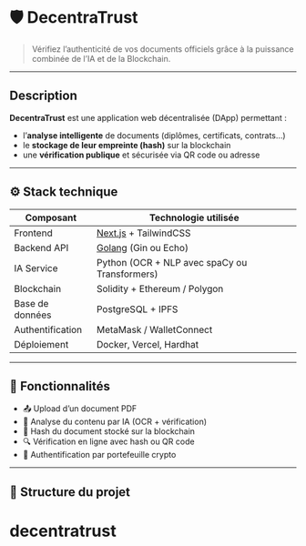 # 🛡️ DecentraTrust

> Vérifiez l’authenticité de vos documents officiels grâce à la puissance combinée de l’IA et de la Blockchain.

---

## Description

**DecentraTrust** est une application web décentralisée (DApp) permettant :

- l’**analyse intelligente** de documents (diplômes, certificats, contrats…)
- le **stockage de leur empreinte (hash)** sur la blockchain
- une **vérification publique** et sécurisée via QR code ou adresse

---

## ⚙️ Stack technique

| Composant        | Technologie utilisée                          |
| ---------------- | --------------------------------------------- |
| Frontend         | [Next.js](https://nextjs.org/) + TailwindCSS  |
| Backend API      | [Golang](https://golang.org/) (Gin ou Echo)   |
| IA Service       | Python (OCR + NLP avec spaCy ou Transformers) |
| Blockchain       | Solidity + Ethereum / Polygon                 |
| Base de données  | PostgreSQL + IPFS                             |
| Authentification | MetaMask / WalletConnect                      |
| Déploiement      | Docker, Vercel, Hardhat                       |

---

## 🧠 Fonctionnalités

- 📤 Upload d’un document PDF
- 🧠 Analyse du contenu par IA (OCR + vérification)
- 🔐 Hash du document stocké sur la blockchain
- 🔍 Vérification en ligne avec hash ou QR code
- 👤 Authentification par portefeuille crypto

---

## 📁 Structure du projet
# decentratrust
